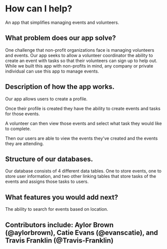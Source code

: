 # How can I help?

An app that simplifies managing events and volunteers.

## What problem does our app solve?

One challenge that non-profit organizations face is managing volunteers and events. Our app seeks to allow a volunteer coordinator the ability to create an event with tasks so that their volunteers can sign up to help out. While we built this app with non-profits in mind, any company or private individual can use this app to manage events.

## Description of how the app works.

Our app allows users to create a profile. 

<!-- ![Screenshot without results-large](images/screenshot-large.png) -->

Once their profile is created they have the ability to create events and tasks for those events.

<!-- ![Screenshot without results-large](images/screenshot-large.png) -->

A volunteer can then view those events and select what task they would like to complete.

<!-- ![Screenshot without results-large](images/screenshot-large.png) -->

Then our users are able to view the events they've created and the events they are attending.

<!-- ![Screenshot without results-large](images/screenshot-large.png) -->

## Structure of our databases.

Our database consists of 4 different data tables. One to store events, one to store user information, and two other linking tables that store tasks of the events and assigns those tasks to users.

## What features you would add next?

The ability to search for events based on location.

## Contributors include: Aylor Brown (@aylorbrown), Catie Evans (@evanscatie), and Travis Franklin (@Travis-Franklin)
